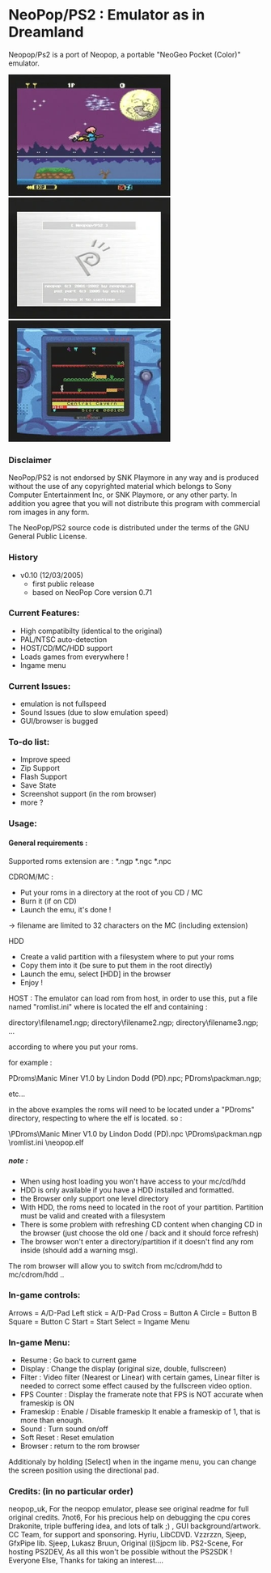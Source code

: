 
# NeoPop/PS2 : Emulator as in Dreamland

Neopop/Ps2 is a port of Neopop, a portable "NeoGeo Pocket (Color)" emulator.

![Image1](media/neopop_cotton_fullscreen.jpeg)![Image2](media/neopop_title_screen.jpeg)![Image3](media/neopop_manic_miner.jpeg)

### Disclaimer

NeoPop/PS2 is not endorsed by SNK Playmore in any way and is produced without the use of any copyrighted material which belongs to Sony Computer Entertainment Inc, or SNK Playmore, or any other party. In addition you agree that you will not distribute this program with commercial rom images in any form.

The NeoPop/PS2 source code is distributed under the terms of the GNU General Public License.


### History

* v0.10 (12/03/2005)
  - first public release
  - based on NeoPop Core version 0.71

### Current Features:
- High compatibilty (identical to the original)
- PAL/NTSC auto-detection
- HOST/CD/MC/HDD support
- Loads games from everywhere !
- Ingame menu

### Current Issues:
- emulation is not fullspeed
- Sound Issues (due to slow emulation speed)
- GUI/browser is bugged

### To-do list:
- Improve speed
- Zip Support
- Flash Support
- Save State
- Screenshot support (in the rom browser)
- more ?


### Usage:

#### General requirements :

Supported roms extension are :
  *.ngp
  *.ngc
  *.npc

CDROM/MC :
  - Put your roms in a directory at the root of you CD / MC
  - Burn it (if on CD)
  - Launch the emu, it's done !
  
  -> filename are limited to 32 characters on the MC (including extension)

HDD
  - Create a valid partition with a filesystem where to put your roms
  - Copy them into it (be sure to put them in the root directly)
  - Launch the emu, select [HDD] in the browser 
  - Enjoy !
  
HOST :
  The emulator can load rom from host, in order to use this, put a file
  named "romlist.ini" where is located the elf and containing :
  
  directory\filename1.ngp;
  directory\filename2.ngp;
  directory\filename3.ngp;
  ...
  
  according to where you put your roms.
  
  for example  :
  
  PDroms\Manic Miner V1.0 by Lindon Dodd (PD).npc;
  PDroms\packman.ngp;

  etc...
    
  in the above examples the roms will need to be located under a "PDroms" directory, respecting to where the elf is located.
  so :
  
  \PDroms\Manic Miner V1.0 by Lindon Dodd (PD).npc
  \PDroms\packman.ngp
  \romlist.ini
  \neopop.elf  
  
  
##### note :
- When using host loading you won't have access to your mc/cd/hdd
- HDD is only available if you have a HDD installed and formatted.
- the Browser only support one level directory
- With HDD, the roms need to located in the root of your partition. Partition must be valid and created with a filesystem
- There is some problem with refreshing CD content when changing CD in the browser (just choose the old one / back and it should force refresh)
- The browser won't enter a directory/partition if it doesn't find any rom inside (should add a warning msg).

The rom browser will allow you to switch from mc/cdrom/hdd to mc/cdrom/hdd ..  
 

### In-game controls:

Arrows      =     A/D-Pad
Left stick  =     A/D-Pad
Cross	    =    Button A
Circle      =    Button B
Square      =    Button C
Start       =       Start
Select      = Ingame Menu

### In-game Menu:

- Resume      : Go back to current game
- Display     : Change the display (original size, double, fullscreen)
- Filter      : Video filter (Nearest or Linear)
	        with certain games, Linear filter is needed to correct 
	        some effect caused by the fullscreen video option.
- FPS Counter : Display the framerate
	        note that FPS is NOT accurate when frameskip is ON
- Frameskip   : Enable / Disable frameskip
	        It enable a frameskip of 1, that is more than enough.
- Sound	      : Turn sound on/off
- Soft Reset  : Reset emulation
- Browser     : return to the rom browser

Additionaly by holding [Select] when in the ingame menu, you can change 
the screen position using the directional pad.


### Credits: (in no particular order)

neopop_uk, For the neopop emulator, please see original readme for full original credits.
7not6, For his precious help on debugging the cpu cores
Drakonite, triple buffering idea, and lots of talk ;)
<G>, GUI background/artwork.
CC Team, for support and sponsoring.
Hyriu, LibCDVD.
Vzzrzzn, Sjeep, GfxPipe lib.
Sjeep, Lukasz Bruun, Original (i)Sjpcm lib.
PS2-Scene, For hosting
PS2DEV, As all this won't be possible without the PS2SDK !
Everyone Else, Thanks for taking an interest....